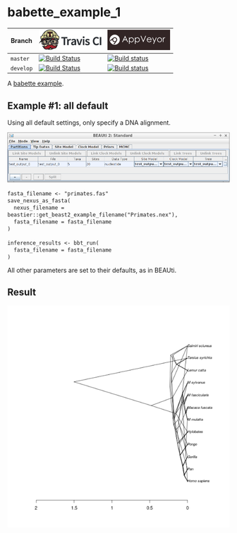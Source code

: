 # babette_example_1

Branch   |[![Travis CI logo](pics/TravisCI.png)](https://travis-ci.org)                                                                                               |[![AppVeyor logo](pics/AppVeyor.png)](https://appveyor.com)                                                                                               
---------|------------------------------------------------------------------------------------------------------------------------------------------------------------|--------------------------------------------------------------------------------------------------------------------------------------------------------------------------------------------
`master` |[![Build Status](https://travis-ci.org/richelbilderbeek/babette_example_1.svg?branch=master)](https://travis-ci.org/richelbilderbeek/babette_example_1) |[![Build status](https://ci.appveyor.com/api/projects/status/en6tlqa0gk3x1c84/branch/master?svg=true)](https://ci.appveyor.com/project/richelbilderbeek/babette-example-1/branch/master)
`develop`|[![Build Status](https://travis-ci.org/richelbilderbeek/babette_example_1.svg?branch=develop)](https://travis-ci.org/richelbilderbeek/babette_example_1)|[![Build status](https://ci.appveyor.com/api/projects/status/en6tlqa0gk3x1c84/branch/develop?svg=true)](https://ci.appveyor.com/project/richelbilderbeek/babette-example-1/branch/develop)

A [babette example](https://github.com/richelbilderbeek/babette_examples).

## Example #1: all default

Using all default settings, only specify a DNA alignment.

![Example #1: all default](pics/all_default.png)

```
fasta_filename <- "primates.fas"
save_nexus_as_fasta(
  nexus_filename = beastier::get_beast2_example_filename("Primates.nex"),
  fasta_filename = fasta_filename
)

inference_results <- bbt_run(
  fasta_filename = fasta_filename
)
```

All other parameters are set to their defaults, as in BEAUti.

## Result

![](result.png)
